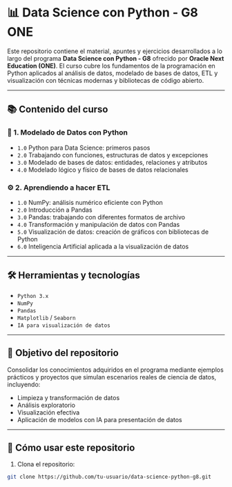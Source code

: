 # 📊 Data Science con Python - G8 ONE

Este repositorio contiene el material, apuntes y ejercicios desarrollados a lo largo del programa **Data Science con Python - G8** ofrecido por **Oracle Next Education (ONE)**. El curso cubre los fundamentos de la programación en Python aplicados al análisis de datos, modelado de bases de datos, ETL y visualización con técnicas modernas y bibliotecas de código abierto.

---

## 📚 Contenido del curso

### 🧩 1. Modelado de Datos con Python
- `1.0` Python para Data Science: primeros pasos
- `2.0` Trabajando con funciones, estructuras de datos y excepciones
- `3.0` Modelado de bases de datos: entidades, relaciones y atributos
- `4.0` Modelado lógico y físico de bases de datos relacionales

### ⚙️ 2. Aprendiendo a hacer ETL
- `1.0` NumPy: análisis numérico eficiente con Python
- `2.0` Introducción a Pandas
- `3.0` Pandas: trabajando con diferentes formatos de archivo
- `4.0` Transformación y manipulación de datos con Pandas
- `5.0` Visualización de datos: creación de gráficos con bibliotecas de Python
- `6.0` Inteligencia Artificial aplicada a la visualización de datos

---

## 🛠 Herramientas y tecnologías
- `Python 3.x`
- `NumPy`
- `Pandas`
- `Matplotlib` / `Seaborn`
- `IA para visualización de datos`

---

## 🧠 Objetivo del repositorio

Consolidar los conocimientos adquiridos en el programa mediante ejemplos prácticos y proyectos que simulan escenarios reales de ciencia de datos, incluyendo:
- Limpieza y transformación de datos
- Análisis exploratorio
- Visualización efectiva
- Aplicación de modelos con IA para presentación de datos

---

## 🚀 Cómo usar este repositorio

1. Clona el repositorio:
```bash
git clone https://github.com/tu-usuario/data-science-python-g8.git
